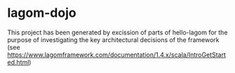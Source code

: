 # lagom-dojo

This project has been generated by excission of parts of hello-lagom for the purpose of investigating the key 
architectural decisions of the framework 
(see https://www.lagomframework.com/documentation/1.4.x/scala/IntroGetStarted.html)


